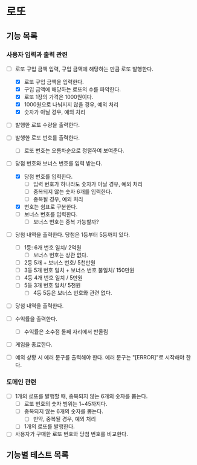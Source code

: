# 로또

## 기능 목록
### 사용자 입력과 출력 관련
- [ ] 로또 구입 금액 입력, 구입 금액에 해당하는 만큼 로또 발행한다.
  - [x] 로또 구입 금액을 입력한다.
  - [x] 구입 금액에 해당하는 로또의 수를 파악한다.
  - [x] 로또 1장의 가격은 1000원이다.
  - [x] 1000원으로 나눠지지 않을 경우, 예외 처리
  - [x] 숫자가 아닐 경우, 예외 처리

- [ ] 발행한 로또 수량을 출력한다.
- [ ] 발행한 로또 번호를 출력한다.
  - [ ] 로또 번호는 오름차순으로 정렬하여 보여준다.

- [ ] 당첨 번호와 보너스 번호를 입력 받는다.
  - [x] 당첨 번호를 입력한다.
    - [ ] 입력 번호가 하나라도 숫자가 아닐 경우, 예외 처리
    - [ ] 중복되지 않는 숫자 6개를 입력한다.
    - [ ] 중복될 경우, 예외 처리
  - [x] 번호는 쉼표로 구분한다.
  - [ ] 보너스 번호를 입력한다.
    - [ ] 보너스 번호는 중복 가능할까?

- [ ] 당첨 내역을 출력한다. 당첨은 1등부터 5등까지 있다.
  - [ ] 1등: 6개 번호 일치/ 2억원
    - [ ] 보너스 번호는 상관 없다.
  - [ ] 2등 5개 + 보너스 번호/ 5천만원
  - [ ] 3등 5개 번호 일치 + 보너스 번호 불일치/ 150만원
  - [ ] 4등 4개 번호 일치 / 5만원
  - [ ] 5등 3개 번호 일치/ 5천원
    - [ ] 4등 5등은 보너스 번호와 관련 없다.

- [ ] 당첨 내역을 출력한다.

- [ ] 수익률을 출력한다.
  - [ ] 수익률은 소수점 둘째 자리에서 반올림

- [ ] 게임을 종료한다.

- [ ] 예외 상황 시 에러 문구를 출력해야 한다. 에러 문구는 "[ERROR]"로 시작해야 한다.

### 도메인 관련
- [ ] 1개의 로또를 발행할 때, 중복되지 않는 6개의 숫자를 뽑는다.
  - [ ] 로또 번호의 숫자 범위는 1~45까지다.
  - [ ] 중복되지 않는 6개의 숫자를 뽑는다.
    - [ ] 만약, 중복될 경우, 예외 처리
  - [ ] 1개의 로또를 발행한다.

- [ ] 사용자가 구매한 로또 번호와 당첨 번호를 비교한다.

## 기능별 테스트 목록